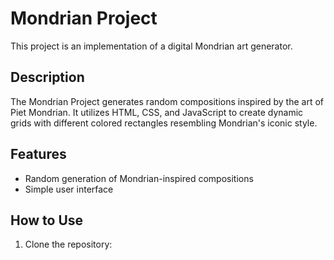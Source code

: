 # Mondrian Project

This project is an implementation of a digital Mondrian art generator.

## Description

The Mondrian Project generates random compositions inspired by the art of Piet Mondrian. It utilizes HTML, CSS, and JavaScript to create dynamic grids with different colored rectangles resembling Mondrian's iconic style.

## Features

- Random generation of Mondrian-inspired compositions
- Simple user interface

## How to Use

1. Clone the repository:

```bash

